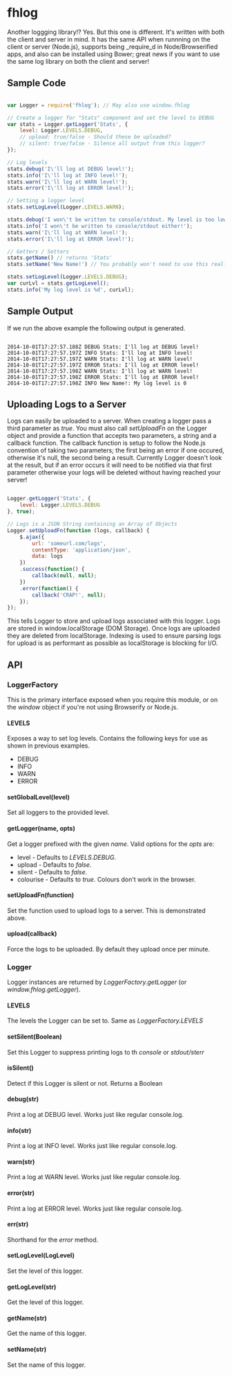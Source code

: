 fhlog
======

Another loggging library!? Yes. But this one is different. It's written with 
both the client and server in mind. It has the same API when runnning on the 
client or server (Node.js), supports being _require_d in Node/Browserified 
apps, and also can be installed using Bower; great news if you want to use the 
same log library on both the client and server!


## Sample Code
```javascript

var Logger = require('fhlog'); // May also use window.fhlog

// Create a logger for "Stats" component and set the level to DEBUG
var stats = Logger.getLogger('Stats', {
    level: Logger.LEVELS.DEBUG,
    // upload: true/false - Should these be uploaded?
    // silent: true/false - Silence all output from this logger?
});

// Log levels
stats.debug('I\'ll log at DEBUG level!');
stats.info('I\'ll log at INFO level!');
stats.warn('I\'ll log at WARN level!');
stats.error('I\'ll log at ERROR level!');

// Setting a logger level
stats.setLogLevel(Logger.LEVELS.WARN);

stats.debug('I won\'t be written to console/stdout. My level is too low.');
stats.info('I won\'t be written to console/stdout either!');
stats.warn('I\'ll log at WARN level!');
stats.error('I\'ll log at ERROR level!');

// Getters / Setters
stats.getName() // returns 'Stats'
stats.setName('New Name!') // You probably won't need to use this really

stats.setLogLevel(Logger.LEVELS.DEBUG);
var curLvl = stats.getLogLevel();
stats.info('My log level is %d', curLvl);

```

## Sample Output
If we run the above example the following output is generated.

```

2014-10-01T17:27:57.188Z DEBUG Stats: I'll log at DEBUG level!
2014-10-01T17:27:57.197Z INFO Stats: I'll log at INFO level!
2014-10-01T17:27:57.197Z WARN Stats: I'll log at WARN level!
2014-10-01T17:27:57.197Z ERROR Stats: I'll log at ERROR level!
2014-10-01T17:27:57.198Z WARN Stats: I'll log at WARN level!
2014-10-01T17:27:57.198Z ERROR Stats: I'll log at ERROR level!
2014-10-01T17:27:57.198Z INFO New Name!: My log level is 0

```

## Uploading Logs to a Server
Logs can easily be uploaded to a server. When creating a logger pass a third
parameter as *true*. You must also call *setUploadFn* on the Logger object and 
provide a function that accepts two parameters, a string and a callback 
function. The callback function is setup to follow the Node.js convention of 
taking two parameters; the first being an error if one occured, otherwise it's
null, the second being a result. Currently Logger doesn't look at the result, 
but if an error occurs it will need to be notified via that first parameter 
otherwise your logs will be deleted without having reached your server!

```javascript

Logger.getLogger('Stats', {
	level: Logger.LEVELS.DEBUG
}, true);

// Logs is a JSON String containing an Array of Objects
Logger.setUploadFn(function (logs, callback) {
	$.ajax({
		url: 'someurl.com/logs',
		contentType: 'application/json',
		data: logs
	})
	.success(function() {
		callback(null, null);
	})
	.error(function() {
		callback('CRAP!', null);
	});
});

```

This tells Logger to store and upload logs associated with this logger. Logs 
are stored in window.localStorage (DOM Storage). Once logs are uploaded they 
are deleted from localStorage. Indexing is used to ensure parsing logs for 
upload is as performant as possible as localStorage is blocking for I/O.

## API

### LoggerFactory
This is the primary interface exposed when you require this module, or on the 
_window_ object if you're not using Browserify or Node.js.

#### LEVELS
Exposes a way to set log levels. Contains the following keys for use as shown 
in previous examples.

* DEBUG
* INFO
* WARN
* ERROR

#### setGlobalLevel(level)
Set all loggers to the provided level.

#### getLogger(name, opts)
Get a logger prefixed with the given _name_. Valid options for the _opts_ are:

* level - Defaults to _LEVELS.DEBUG_.
* upload - Defaults to _false_.
* silent - Defaults to _false_.
* colourise - Defaults to _true_. Colours don't work in the browser.

#### setUploadFn(function)
Set the function used to upload logs to a server. This is demonstrated above.

#### upload(callback)
Force the logs to be uploaded. By default they upload once per minute.


### Logger
Logger instances are returned by _LoggerFactory.getLogger_ 
(or _window.fhlog.getLogger_).

#### LEVELS
The levels the Logger can be set to. Same as _LoggerFactory.LEVELS_

#### setSilent(Boolean)
Set this Logger to suppress printing logs to th _console_ or _stdout/sterr_

#### isSilent()
Detect if this Logger is silent or not. Returns a Boolean

#### debug(str)
Print a log at DEBUG level. Works just like regular console.log.

#### info(str)
Print a log at INFO level. Works just like regular console.log.

#### warn(str)
Print a log at WARN level. Works just like regular console.log.

#### error(str)
Print a log at ERROR level. Works just like regular console.log.

#### err(str)
Shorthand for the _error_ method.

#### setLogLevel(LogLevel)
Set the level of this logger.

#### getLogLevel(str)
Get the level of this logger.

#### getName(str)
Get the name of this logger.

#### setName(str)
Set the name of this logger.
